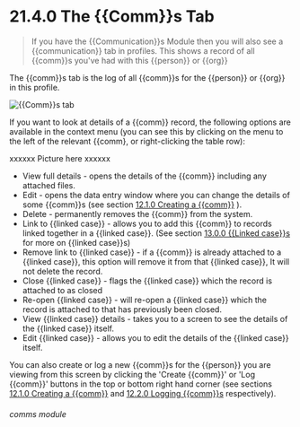 # 21.4.0 The {{Comm}}s Tab

> If you have the {{Communication}}s Module then you will also see a {{communication}} tab in profiles. This shows a record of all {{comm}}s you've had with this {{person}} or {{org}}

The {{comm}}s tab is the log of all {{comm}}s for the {{person}} or {{org}} in this profile. 

![{{Comm}}s tab](52a.png)

If you want to look at details of a {{comm}} record, the following options are available in the context menu (you can see this by clicking on the menu to the left of the relevant {{comm}, or right-clicking the table row):

xxxxxx Picture here xxxxxx


- View full details - opens the details of the {{comm}} including any attached files.
- Edit - opens the data entry window where you can change the details of some {{comm}}s (see section [12.1.0  Creating a {{comm}}](/help/index/p/12.1.0) ).
- Delete - permanently removes the {{comm}} from the system.
- Link to {{linked case}} - allows you to add this {{comm}} to records linked together in a {{linked case}}. (See section [13.0.0  {{Linked case}}s](/help/index/p/13.0.0) for more on {{linked case}}s)
- Remove link to {{linked case}} - if a {{comm}} is already attached to a {{linked case}}, this option will remove it from that {{linked case}}, It will not delete the record.
- Close {{linked case}} - flags the {{linked case}} which the record is attached to as closed
- Re-open {{linked case}} - will re-open a {{linked case}} which the record is attached to that has previously been closed.
- View {{linked case}} details - takes you to a screen to see the details of the {{linked case}} itself.
- Edit {{linked case}} - allows you to edit the details of the {{linked case}} itself.

You can also create or log a new {{comm}}s for the {{person}} you are viewing from this screen by clicking the 'Create {{comm}}' or 'Log {{comm}}' buttons in the top or bottom right hand corner (see sections [12.1.0  Creating a {{comm}}](/help/index/p/12.1.0) and [12.2.0  Logging {{comm}}s](/help/index/p/12.2.0) respectively). 

###### comms module


